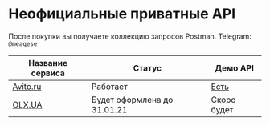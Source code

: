 # Неофициальные приватные API

После покупки вы получаете коллекцию запросов Postman.
Telegram: `@meaqese`

|Название сервиса                                   |Статус  |Демо API|
|---------------------------------------------------|--------|--------|
|[Avito.ru](https://github.com/meaqese/private-apis/blob/main/avito.ru.md)|Работает|[Есть](https://t.me/meaqese)|
|[OLX.UA](https://github.com/meaqese/private-apis)  |Будет оформлена до 31.01.21|Скоро будет|
